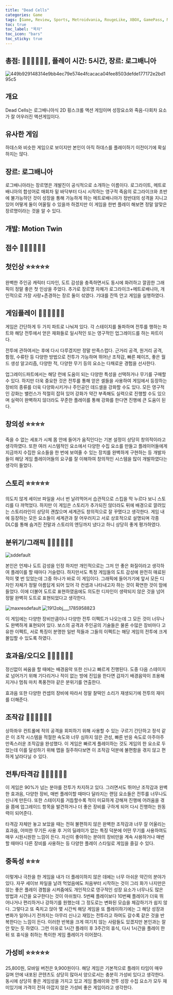```yaml
---
title: "Dead Cells"
categories: Game
tags: [Game, Review, Sports, Metroidvania, RougeLike, XBOX, GamePass, Motion Twin, B]
toc: true
toc_label: "목차"
toc_icon: "bars"
toc_sticky: true
---
```


## 총점: 💎💎💎💎💎💎, 플레이 시간: 5시간, 장르: 로그배니아

![449b929148314e9bb4ec79e574e4fcacaca04fee8503defde177172e2bd195c5](https://github.com/hojun313/hojun313.github.io/assets/41545780/9b5155a9-64b8-4ef7-a538-431ebfdaa055)

## 개요

Dead Cells는 로그배니아식 2D 횡스크롤 액션 게임이며 성장요소와 죽음-다회차 요소가 잘 어우러진 액션게임이다.

## 유사한 게임

하데스와 비슷한 게임으로 보이지만 본인이 아직 하데스를 플레이하기 이전이기에 확실하지는 않다.

## 장르: 로그배니아

로그배니아라는 장르명은 개발진이 공식적으로 소개하는 이름이다. 로그라이트, 메트로배니아의 합성어로 매회차 밑 바닥부터 다시 시작하는 영구적 죽음의 로그라이크와 초반에 불가능하던 것이 성장을 통해 가능하게 하는 메트로배니아가 정반대의 성격을 지니고 있어 어떻게 둘이 어울릴 수 있을까 하겠지만 이 게임을 한번 플레이 해보면 정말 알맞은 장르명이라는 것을 알 수 있다.

## 개발: Motion Twin

## 점수 💎💎💎💎💎💎

## 첫인상 ⭐⭐⭐⭐⭐

완벽한 주인공 캐릭터 디자인, 도트 감성을 충족하면서도 동시에 화려하고 깔끔한 그래픽이 정말 좋은 첫 인상을 주었다. 추가로 장르명 자체가 로그라이크+메트로배니아, 개인적으로 가장 사랑+존경하는 장르 둘이 섞였다. 기대를 잔뜩 안고 게임을 실행하였다.

## 게임플레이 💎💎💎💎💎💎

게임은 간단하게 두 가지 파트로 나눠져 있다. 각 스테이지를 돌파하며 전투를 행하는 파트와 해당 전투에서 얻은 재화들로 일시적인 또는 영구적인 업그레이드를 하는 파트이다.

전투에 관하여서는 후에 다시 다루겠지만 정말 만족스럽다. 근거리 공격, 원거리 공격, 함정, 수류탄 등 다양한 방법으로 전투가 가능하며 뛰어난 조작감, 빠른 페이즈, 좋은 월드 생성 알고리즘, 다양한 적, 다양한 무기 등의 요소는 다채로운 경험을 선사한다.

업그레이드파트에서는 해당 런에 도움이 되는 다양한 특성을 선택하거나 무기를 구매할 수 있다. 하지만 더욱 중요한 것은 전투를 통해 얻은 셀들을 사용하여 게임에서 등장하는 장비의 종류를 더욱 다양화시키거나 주인공인 데드셀을 강화할 수도 있다. 모든 영구적인 강화는 밸런스가 적절히 잡혀 있어 강화가 약간 부족해도 실력으로 진행할 수도 있으며 실력이 완벽하지 않더라도 꾸준한 플레이를 통해 강화를 한다면 진행에 큰 도움이 된다.

## 창의성 ⭐⭐⭐⭐

죽을 수 없는 세포가 시체 몸 안에 들어가 움직인다는 기본 설정이 상당히 창의적이라고 생각하였다. 또한 여러 시스템적인 요소에서 다양한 수집 요소를 만들고 플레이어들에게 지금까지 수집한 요소들을 한 번에 보여줄 수 있는 장치를 완벽하게 구현하는 등 개발자들이 해당 게임 플레이어들의 요구를 잘 이해하여 창의적인 시스템을 많이 개발하였다는 생각이 들었다.

## 스토리 ⭐⭐⭐⭐⭐

의도치 않게 세이브 파일을 서너 번 날려먹어서 습관적으로 스킵을 막 누르다 보니 스토리를 다 까먹었다. 하지만 이 게임은 스토리가 추가되진 않더라도 뒤에 배경으로 깔려있는 스토리라인이 상당히 괜찮으며 세계관도 창의적으로 잘 꾸몄다고 생각한다. 게임 내에 등장하는 모든 요소들이 세계관과 잘 어우러지고 서로 상호적으로 설명되며 각종 DLC를 통해 숨겨진 전말과 스토리의 엔딩까지 냈다고 하니 상당히 좋게 평가하였다.

## 분위기/그래픽 💎💎💎💎💎💎

![sddefault](https://github.com/hojun313/hojun313.github.io/assets/41545780/bc8a4744-8546-49dd-8a32-b27dc856d282)

본인은 언제나 도트 감성을 인정 하지만 개인적으로는 그저 안 좋은 화질이라고 생각하여 플레이를 할 때마다 거슬렸다. 하지만서도 특정 게임들의 도트 감성에 완전히 매료된 적이 몇 번 있었는데 그중 하나가 바로 이 게임이다. 그래픽에 들어가기에 앞서 모든 디자인 자체가 정말 아름답게 되어 있어 각 컨셉과 나타내고자 하는 것이 확연한 것이 맘에 들었다. 이에 더불어 도트로 표현하였음에도 의도한 디자인이 생략되지 않은 것을 넘어 정말 완벽히 도트로 표현되었다고 생각한다.

![maxresdefault](https://github.com/hojun313/hojun313.github.io/assets/41545780/0b7754d3-1710-43bc-8416-1a2998d8e07c)
![1912obj___1785958823](https://github.com/hojun313/hojun313.github.io/assets/41545780/7afe1731-ad79-4633-b7e7-0e8fc191e5d4)

이 게임에는 다양한 장비만큼이나 다양한 전투 이펙트가 나오는데 그 모든 것이 너무나도 완벽하게 표현되어 있다. 보스의 공격과 주인공의 기술들은 물론 수많은 장비마다 고유한 이펙트, 서로 특징이 분명한 일반 적들과 그들의 이펙트는 해당 게임의 전투에 크게 몰입할 수 있도록 하였다.

## 효과음/오디오 💎💎💎💎💎💎

정신없이 싸움을 할 때에는 배경음악 또한 신나고 빠르게 진행된다. 도중 다음 스테이지로 넘어가기 위해 기다리거나 적이 없는 방에 진입을 한다면 갑자기 배경음악이 조용해지거나 멈춰 마치 폭풍전야 같은 분위기를 연출한다.

효과음 또한 다양한 컨셉의 장비에 따라서 정말 찰떡인 소리가 재생되기에 전투의 재미를 더해준다.

## 조작감 💎💎💎💎💎💎

상하좌우 컨트롤에 적의 공격을 회피하기 위해 사용할 수 있는 구르기 간단하고 정석 같은 이 조작 시스템을 적절한 속도와 너무 심하지 않은 관성, 빠른 반응 속도로 아주아주 만족스러운 조작감을 완성했다. 이 게임은 빠르게 플레이하는 것도 게임의 한 요소로 두었는데 이를 달성하기 위해 맵을 질주하다보면 이 조작감 덕분에 불편함을 겪지 않고 편하게 날라다닐 수 있다.

## 전투/타격감 💎💎💎💎💎💎

이 게임은 90%가 넘는 분야를 전투가 차지하고 있다. 그러면서도 뛰어난 조작감과 완벽한 효과음, 다양한 장비, 매번 플레이할 때마다 달라지는 랜덤 요소들은 전투를 너무나도 신나게 만든다. 또한 스테이지를 거듭할수록 적이 미묘하게 강해져 진행에 어려움을 겪을 쯤에 업그레이드 항목을 발견하거나 더 좋은 장비를 구하게 되어 다시 진행하는 원동력이 되어준다.

타격감 자체만 놓고 보았을 때는 전혀 불편하지 않은 완벽한 조작감과 너무 잘 어울리는 효과음, 어떠한 무기든 사용 후 거의 딜레이가 없는 특징 덕분에 어떤 무기를 사용하여도 매우 시원시원한 느낌이 든다. 자신이 좋아하는 분야의 장비만을 계속 사용하거나 매번 할 때마다 다른 장비를 사용하는 등 다양한 플레이 스타일로 게임을 즐길 수 있다. 

## 중독성 ⭐⭐⭐

이렇게나 극찬을 한 게임을 내가 더 플레이하지 않은 데에는 너무 아쉬운 약간의 분야가 있다. 자꾸 세이브 파일을 날려 먹었음에도 처음부터 시작하는 것이 그리 화가 나지만은 않는 좋은 플레이 경험을 시켜줌에도 개인적으로 영구적인 성장 요소가 너무나도 많은 방법과 시간을 요구한다는 것이 아쉬웠다. 5번째 플레이보다 10번째 플레이가 더욱 뛰어나거나 편리하거나 강하기를 원했는데 그 정도로는 변화된 모습을 체감하기가 쉽지 않다. 그렇다고 또 죽치고 앉아 몇 시간씩 해당 게임을 또 플레이하기에는 그 해당 성장과 변화가 일어나기 전까지는 아무리 신나고 재밌는 전투라고 하여도 갈수록 같은 것을 반복한다는 느낌이 든다. 이러한 반복을 크게 여기치 않는 사람들도 있겠지만 본인과는 잘 안 맞는 듯 하였다. 그런 이유로 1시간 플레이 후 3주간의 휴식, 다시 1시간을 플레이 한 뒤 또 휴식을 취하는 특이한 게임 플레이가 이어졌다.

## 가성비 ⭐⭐⭐⭐⭐

25,800원, 모바일 버전은 9,900원이다. 해당 게임은 기본적으로 플레이 타임이 매우 길며 안에 내포된 콘텐츠도 상당히 많아서 양으로서는 충분히 가성비 있다고 생각한다. 동시에 상당히 좋은 게임성을 가지고 있고 게임 플레이와 전투 성장 수집 요소가 모두 재미있기에 가격이 전혀 아깝지 않은 가성비 좋은 게임이라고 생각한다.
